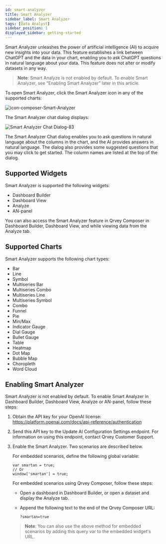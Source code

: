 ```yaml
---
id: smart-analyzer
title: Smart Analyzer
sidebar_label: Smart Analyzer
tags: [Data Analyst]
sidebar_position: 1
displayed_sidebar: getting-started
---
```

 
<div style={{textAlign: "justify"}}>

Smart Analyzer unleashes the power of artificial intelligence (AI) to acquire new insights into your data. This feature establishes a link between ChatGPT and the data in your chart, enabling you to ask ChatGPT questions in natural language about your data. This feature does not alter or modify datasets in any way. 

>**Note**: Smart Analyze is not enabled by default. To enable Smart Analyzer, see “Enabling Smart Analyzer” later in this article. 

To open Smart Analyzer, click the Smart Analyzer icon in any of the supported charts:

![icon-composer-Smart-Analyzer](https://s3.amazonaws.com/cdn.qrvey.com/documentation_assets/partner-portal/qrvey-composer/chart-builder/smart-analyzer/icon-smart-analyzer.png)

The Smart Analyzer chat dialog displays:

![Smart Analyzer Chat Dialog-83](https://s3.amazonaws.com/cdn.qrvey.com/documentation_assets/partner-portal/qrvey-composer/chart-builder/smart-analyzer/smart-analyzer-chat-dialog-83.png)

The Smart Analyzer Chat dialog enables you to ask questions in natural language about the columns in the chart, and the AI provides answers in natural language. The dialog also provides some suggested questions that you may click to get started. The column names are listed at the top of the dialog. 

## Supported Widgets
Smart Analyzer is supported the following widgets:
* Dashboard Builder
* Dashboard View
* Analyze
* AN-panel

You can also access the Smart Analyzer feature in Qrvey Composer in Dashboard Builder, Dashboard View, and while viewing data from the Analyze tab. 

## Supported Charts
Smart Analyzer supports the following chart types:
* Bar
* Line
* Symbol
* Multiseries Bar
* Multiseries Combo
* Multiseries Line
* Multiseries Symbol
* Combo
* Funnel
* Pie
* Min/Max
* Indicator Gauge
* Dial Gauge
* Bullet Gauge
* Table
* Heatmap
* Dot Map
* Bubble Map
* Choropleth
* Word Cloud

## Enabling Smart Analyzer
Smart Analyzer is not enabled by default. To enable Smart Analyzer in Dashboard Builder, Dashboard View, Analyze or AN-panel, follow these steps:

1. Obtain the API key for your OpenAI license: https://platform.openai.com/docs/api-reference/authentication
2. Send this API key to the Update AI Configuration Settings endpoint. For information on using this endpoint, contact Qrvey Customer Support. 
3. Enable the Smart Analyzer. Two scenarios are described below. 

    For embedded scenarios, define the following global variable:

    ```
    var smartan = true;
    // Or
    window['smartan'] = true;
    ```

    For embedded scenarios using Qrvey Composer, follow these steps: 
    * Open a dashboard in Dashboard Builder, or open a dataset and display the Analyze tab. 
    * Append the following text to the end of the Qrvey Composer URL:  

        `?smartan=true`

    >**Note**: You can also use the above method for embedded scenarios by adding this query var to the embedded widget's URL.


</div>